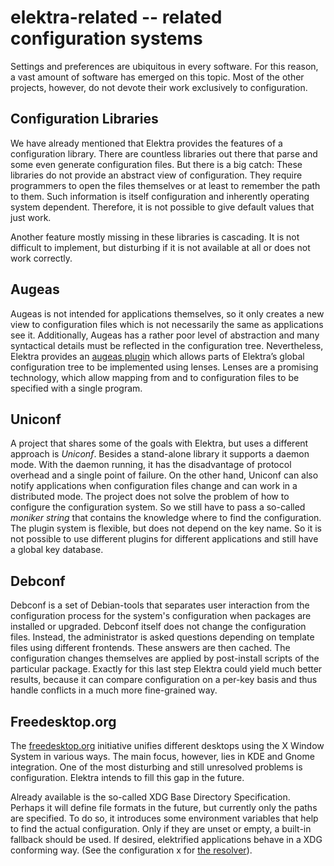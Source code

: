 # elektra-related -- related configuration systems

Settings and preferences are ubiquitous in every software.
For this reason,
a vast amount of
software has emerged on this topic.
Most of the other projects,
however, do not devote their work exclusively to configuration.

## Configuration Libraries

We have already mentioned that Elektra provides the features of a
configuration library.
There are countless libraries out there that
parse and some even generate configuration files.
But there is a big catch:
These libraries do not provide an abstract view of configuration.
They require programmers to open the files
themselves or at least to remember the path
to them.
Such information is itself configuration and
inherently operating system dependent.
Therefore,
it is not possible to give default values that just work.

Another feature mostly missing in these libraries is cascading.
It is not difficult to implement, but
disturbing if it is not available at all or does not work correctly.

## Augeas

Augeas is not intended for applications themselves, so it only
creates a new view to configuration files which is not necessarily
the same as applications see it.
Additionally, Augeas has a rather poor level of abstraction and many
syntactical details must be reflected in the configuration tree.
Nevertheless, Elektra provides an [augeas plugin](/src/plugins/augeas/)
which allows parts of Elektra’s global configuration tree to
be implemented using lenses. Lenses are a promising technology,
which allow mapping from and to configuration files to be specified
with a single program.

## Uniconf

A project that shares some of the goals with Elektra,
but uses a different
approach is _Uniconf_.
Besides a stand-alone library it supports a daemon mode.
With the daemon running, it has the
disadvantage of protocol overhead and a single point of failure.
On the other hand, Uniconf can also notify applications
when configuration files change and
can work in a distributed mode.
The project does not solve the problem of how to configure the
configuration system. So we still have to pass a so-called
_moniker string_
that contains the knowledge
where to find the configuration. The plugin system is
flexible, but does not depend on the key name. So it is not possible to
use different plugins for different applications and still have a global
key database.

## Debconf

Debconf is a set of Debian-tools
that separates user interaction from the configuration process
for the system's
configuration when packages are installed or upgraded.
Debconf itself does not change the configuration files.
Instead, the administrator is asked questions depending on template files
using different frontends.
These answers are then cached.
The configuration changes themselves are
applied by post-install scripts of the particular package.
Exactly for this last step Elektra could yield much
better results, because it can compare configuration on a per-key basis
and thus handle conflicts in a much more fine-grained way.

## Freedesktop.org

The [freedesktop.org](https://freedesktop.org) initiative unifies different desktops
using the X Window System in various ways.
The main focus, however, lies in KDE and Gnome integration.
One of the most disturbing and
still unresolved problems is configuration. Elektra intends to
fill this gap in the future.

Already available is the so-called XDG Base Directory
Specification. Perhaps it will define file formats
in the future, but currently only the paths
are specified.
To do so, it introduces some environment variables that help to find the
actual configuration. Only if they are unset or empty,
a built-in fallback should be used. If desired,
elektrified applications behave in a XDG conforming way.
(See the configuration x for [the resolver](/src/plugins/resolver/)).
